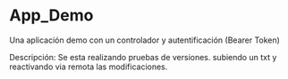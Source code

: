 # App_Demo
Una aplicación demo con un controlador y autentificación (Bearer Token)

Descripción:
Se esta realizando pruebas de versiones. subiendo un txt y reactivando via remota las modificaciones.
